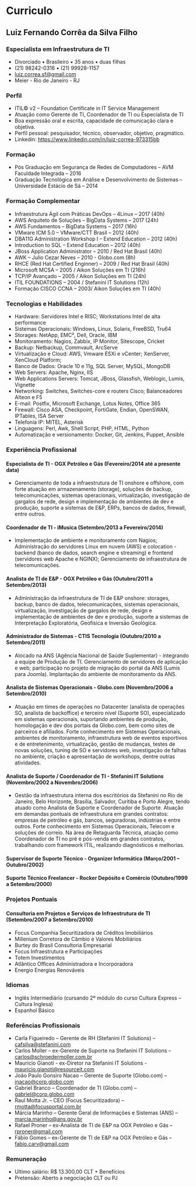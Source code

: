 # Curriculo

## Luiz Fernando Corrêa da Silva Filho
### Especialista em Infraestrutura de TI

* Divorciado ▪ Brasileiro ▪ 35 anos ▪ duas filhas
* (21) 98242-0316 ▪ (21) 99928-1157
* luiz.correa.sf@gmail.com
* Meier - Rio de Janeiro - RJ

### Perfil

* ITIL© v2 – Foundation Certificate in IT Service Management
* Atuação como Gerente de TI, Coordenador de TI ou Especialista de TI
* Boa expressão oral e escrita, capacidade de comunicação clara e objetiva.
* Perfil pessoal: pesquisador, técnico, observador, objetivo, pragmático.
* Linkedin: https://www.linkedin.com/in/luiz-correa-973315bb

### Formação

* Pós Graduação em Segurança de Redes de Computadores – AVM Faculdade Integrada – 2016
* Graduação Tecnológica em Análise e Desenvolvimento de Sistemas – Universidade Estácio de Sá – 2014

### Formação Complementar

* Infraestrutura Ágil com Práticas DevOps – 4Linux – 2017 (40h)
* AWS Arquiteto de Soluções – BigData Systems – 2017 (24h)
* AWS Fundamentos – BigData Systems – 2017 (16h)
* VMware ICM 5.0 – VMware/CTT Brasil – 2012 (40h)
* DBA11G Administration Workshop I – Extend Education – 2012 (40h)
* Introduction to SQL – Extend Education – 2012 (40h)
* JBoss Application Administrator – 2010 / Red Hat Brasil (40h)
* AWK – Julio Cezar Neves – 2010 - Globo.com (8h)
* RHCE (Red Hat Certified Enginner) – 2009 / Red Hat Brasil (40h)
* Microsoft MCSA – 2005 / Aikon Soluções em TI (216h)
* TCP/IP Avançado – 2005 / Aikon Soluções em TI (24h)
* ITIL FOUNDATIONS – 2004 / Stefanini IT Solutions (12h)
* Formação CISCO CCNA – 2003/ Aikon Soluções em TI (40h)

### Tecnologias e Habilidades

* Hardware: Servidores Intel e RISC; Workstations Intel de alta performance
* Sistemas Operacionais: Windows, Linux, Solaris, FreeBSD, Tru64
* Storages: NetApp, EMC², Dell, Oracle, IBM
* Monitoramento: Nagios, Zabbix, IP Monitor, Sitescope, Cricket
* Backup: Netbackup, Commvault, ArcServe
* Virtualização e Cloud: AWS, Vmware ESXi e vCenter; XenServer, XenCloud Platform;
* Banco de Dados: Oracle 10 e 11g, SQL Server, MySQL, MongoDB
* Web Servers: Apache, Nginx, IIS
* Web Applications Servers: Tomcat, JBoss, Glassfish, Weblogic, Lumis, Vignette
* Networking: Switches, Switches-core e routers Cisco; Balanceadores Alteon e F5
* E-mail: Postfix, Microsoft Exchange, Lotus Notes, Office 365
* Firewall: Cisco ASA, Checkpoint, FortiGate, Endian, OpenSWAN, IPTables, ISA Server
* Telefonia IP: MITEL, Asterisk
* Linguagens: Perl, Awk, Shell Script, PHP, HTML, Python
* Automatização e versionamento: Docker, Git, Jenkins, Puppet, Ansible

### Experiência Profissional

#### Especialista de TI - OGX Petróleo e Gás (Fevereiro/2014 até a presente data)
* Gerenciamento de toda a infraestrutura de TI onshore e offshore, com forte atuação em armazenamento
(storage), soluções de backup, telecomunicações, sistemas operacionais, virtualização, investigação de
gargalos de rede, design e implementação de ambientes de dev e produção, suporte a sistemas de E&amp;P,
ERPs, bancos de dados, firewall, entre outros.

#### Coordenador de TI - iMusica (Setembro/2013 a Fevereiro/2014)
* Implementação de ambiente e monitoramento com Nagios; Administração do servidores Linux em
nuvem (AWS) e colocation - backend (banco de dados, search engine e streaming) e frontend (servidores
web Apache e NGINX); Gerenciamento de infraestrutura de telecomunicações.

#### Analista de TI de E&amp;P - OGX Petróleo e Gás (Outubro/2011 a Setembro/2013)

* Administração da infraestrutura de TI de E&amp;P onshore: storages, backup, banco de dados,
telecomunicações, sistemas operacionais, virtualização, investigação de gargalos de rede, design e
implementação de ambientes de dev e produção, suporte a sistemas de Interpretação Exploratória,
Geofísica e Inversão Geológica.

#### Administrador de Sistemas - CTIS Tecnologia (Outubro/2010 a Setembro/2011)

* Alocado na ANS (Agência Nacional de Saúde Suplementar) - integrando a equipe de Produção de TI.
Gerenciamento de servidores de aplicação e web; participação no projeto de migração do portal da ANS
(Lumis para Joomla). Implantação do ambiente de monitoramento da ANS.

#### Analista de Sistemas Operacionais - Globo.com (Novembro/2006 a Setembro/2010)

* Atuação em times de operações no Datacenter (analista de operações SO, analista de backoffice) e terceiro
nível (Suporte SO), especializado em sistemas operacionais, suportando ambientes de produção,
homologação e dev dos portais da Globo.com, bem como sites de parceiros e afiliados.
Forte conhecimento em Sistemas Operacionais, ambientes de monitoramento, infraestrutura web de
eventos esportivos e de entretenimento, virtualização, gestão de mudanças, testes de novas soluções,
tuning de SO e servidores web, investigação de falhas no ambiente, criação e apresentação de workshops,
dentre outras atividades.

#### Analista de Suporte / Coordenador de TI - Stefanini IT Solutions (Novembro/2002 a Novembro/2006)

* Gestão da infraestrutura interna dos escritórios da Stefanini no Rio de Janeiro, Belo Horizonte, Brasília,
Salvador, Curitiba e Porto Alegre, tendo atuado como Analista de Suporte e Coordenador de Suporte.
Atuação em demandas pontuais de infraestrutura em grandes contratos: empresas de petróleo e gás,
bancos, seguradoras, indústrias e entre outros. Forte conhecimento em Sistemas Operacionais, Telecom e
soluções de correio. Na área de Retaguarda Técnica, atuação como Coordenador de TI no pré e pós-venda
em grandes contratos, trabalhando com framework ITIL, realizando diagnósticos e melhorias.

#### Supervisor de Suporte Técnico - Organizer Informática (Março/2001 – Outubro/2002)
#### Suporte Técnico Freelancer - Rocker Depósito e Comércio (Outubro/1999 a Setembro/2000)

### Projetos Pontuais
#### Consultoria em Projetos e Serviços de Infraestrutura de TI (Setembro/2007 a Setembro/2010)

* Focus Companhia Securitizadora de Créditos Imobiliários
* Millenium Corretora de Câmbio e Valores Mobiliários
* Burtey do Brasil Consultoria Empresarial
* Focus Infraestrutura e Participações
* Totem Investimentos
* Atlântico Offices Administradora e Incorporadora
* Energio Energias Renováveis

### Idiomas
* Inglês Intermediário (cursando 2º módulo do curso Cultura Express – Cultura Inglesa)
* Espanhol Básico

### Referências Profissionais
* Carla Figueiredo – Gerente de RH (Stefanini IT Solutions) – cafsilva@stefanini.com
* Carlos Moller – ex-Gerente de Suporte na Stefanini IT Solutions – carlos@schroedermoller.com.br
* Mauricio Gianoti - ex-Diretor na Stefanini IT Solutions - mauricio.gianoti@resourceit.com
* João Paulo Gonsiro Nacao – Gerente de Suporte (Globo.com) – jnacao@corp.globo.com
* Gabriel Branco – Coordenador de TI (Globo.com) – gabriel@corp.globo.com
* Raul Motta Jr. – CEO (Focus Securitizadora) – rmotta@focusportal.com.br
* Márcia Marinho – Gerente Geral de Informações e Sistemas (ANS) – marcia.marinho@ans.gov.br
* Rafael Proner – ex-Analista de TI de E&amp;P na OGX Petróleo e Gás – rproner@gmail.com
* Fábio Gomes – ex-Gerente de TI de E&amp;P na OGX Petróleo e Gás – fabio.carv@gmail.com

### Remuneração

* Ultimo salário: R$ 13.300,00 CLT + Benefícios
* Pretensão: Aberto a negociação CLT ou PJ
